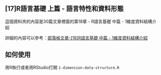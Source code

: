 ## [17]R語言基礎 上篇 - 語言特性和資料形態

這個資料夾的內容是30篇文章裡面的第18章 - R語言基礎 中篇 - 1維度資料結構介紹

詳細的內容可以參考：[部落格文章-[18]R語言基礎 中篇 - 1維度資料結構介紹](http://blog.alantsai.net/2018/02/data-science-series-18-r-1-dimension-data-structure.html)

## 如何使用

用R執行或者用RStudio打開 `1-dimension-data-structure.R`